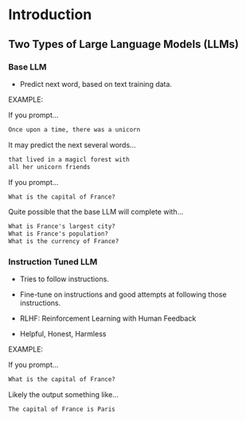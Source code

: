 # Introduction

## **Two Types of Large Language Models (LLMs)**

### Base LLM

- Predict next word, based on text training data.

EXAMPLE:

If you prompt...

```txt
Once upon a time, there was a unicorn
```

It may predict the next several words...

```txt
that lived in a magicl forest with
all her unicorn friends
```

If you prompt...

```txt
What is the capital of France?
```

Quite possible that the base LLM will complete with...

```txt
What is France's largest city?
What is France's population?
What is the currency of France?
```

### Instruction Tuned LLM

- Tries to follow instructions.

- Fine-tune on instructions and good attempts at following those instructions.

- RLHF: Reinforcement Learning with Human Feedback

- Helpful, Honest, Harmless

EXAMPLE:

If you prompt...

```txt
What is the capital of France?
```

Likely the output something like...

```txt
The capital of France is Paris
```
